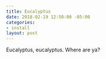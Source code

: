 ```yaml
---
title: Eucalyptus
date: 2018-02-19 12:50:00 -05:00
categories:
- install
layout: post
---
```


Eucalyptus, eucalyptus. Where are ya?